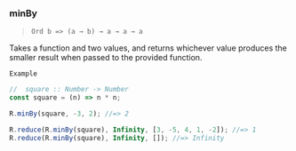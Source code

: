 ### minBy

> `Ord b => (a → b) → a → a → a`

Takes a function and two values, and returns whichever value produces the smaller result when passed to the provided function.

`Example`

```js
//  square :: Number -> Number
const square = (n) => n * n;

R.minBy(square, -3, 2); //=> 2

R.reduce(R.minBy(square), Infinity, [3, -5, 4, 1, -2]); //=> 1
R.reduce(R.minBy(square), Infinity, []); //=> Infinity
```
